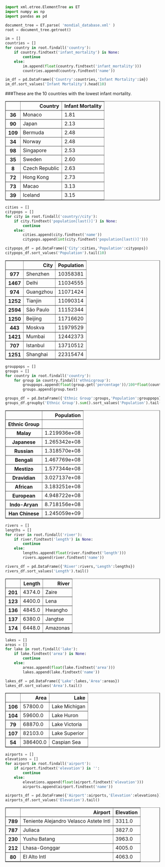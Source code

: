 

```python
import xml.etree.ElementTree as ET
import numpy as np
import pandas as pd
```


```python
document_tree = ET.parse( 'mondial_database.xml' )
root = document_tree.getroot()
```


```python
im = []
countries = []
for country in root.findall('country'):
    if country.findtext('infant_mortality') is None:
        continue
    else:
        im.append(float(country.findtext('infant_mortality')))
        countries.append(country.findtext('name'))
```


```python
im_df = pd.DataFrame({'Country':countries,'Infant Mortality':im})
im_df.sort_values('Infant Mortality').head(10)
```
###These are the 10 countries with the lowest infant mortality.




<div>
<table border="1" class="dataframe">
  <thead>
    <tr style="text-align: right;">
      <th></th>
      <th>Country</th>
      <th>Infant Mortality</th>
    </tr>
  </thead>
  <tbody>
    <tr>
      <th>36</th>
      <td>Monaco</td>
      <td>1.81</td>
    </tr>
    <tr>
      <th>90</th>
      <td>Japan</td>
      <td>2.13</td>
    </tr>
    <tr>
      <th>109</th>
      <td>Bermuda</td>
      <td>2.48</td>
    </tr>
    <tr>
      <th>34</th>
      <td>Norway</td>
      <td>2.48</td>
    </tr>
    <tr>
      <th>98</th>
      <td>Singapore</td>
      <td>2.53</td>
    </tr>
    <tr>
      <th>35</th>
      <td>Sweden</td>
      <td>2.60</td>
    </tr>
    <tr>
      <th>8</th>
      <td>Czech Republic</td>
      <td>2.63</td>
    </tr>
    <tr>
      <th>72</th>
      <td>Hong Kong</td>
      <td>2.73</td>
    </tr>
    <tr>
      <th>73</th>
      <td>Macao</td>
      <td>3.13</td>
    </tr>
    <tr>
      <th>39</th>
      <td>Iceland</td>
      <td>3.15</td>
    </tr>
  </tbody>
</table>
</div>




```python
cities = []
citypops = []
for city in root.findall('country//city'):
    if city.findtext('population[last()]') is None:
        continue
    else:
        cities.append(city.findtext('name'))
        citypops.append(int(city.findtext('population[last()]')))
```


```python
citypops_df = pd.DataFrame({'City':cities,'Population':citypops})
citypops_df.sort_values('Population').tail(10)
```




<div>
<table border="1" class="dataframe">
  <thead>
    <tr style="text-align: right;">
      <th></th>
      <th>City</th>
      <th>Population</th>
    </tr>
  </thead>
  <tbody>
    <tr>
      <th>977</th>
      <td>Shenzhen</td>
      <td>10358381</td>
    </tr>
    <tr>
      <th>1467</th>
      <td>Delhi</td>
      <td>11034555</td>
    </tr>
    <tr>
      <th>974</th>
      <td>Guangzhou</td>
      <td>11071424</td>
    </tr>
    <tr>
      <th>1252</th>
      <td>Tianjin</td>
      <td>11090314</td>
    </tr>
    <tr>
      <th>2594</th>
      <td>São Paulo</td>
      <td>11152344</td>
    </tr>
    <tr>
      <th>1250</th>
      <td>Beijing</td>
      <td>11716620</td>
    </tr>
    <tr>
      <th>443</th>
      <td>Moskva</td>
      <td>11979529</td>
    </tr>
    <tr>
      <th>1421</th>
      <td>Mumbai</td>
      <td>12442373</td>
    </tr>
    <tr>
      <th>707</th>
      <td>Istanbul</td>
      <td>13710512</td>
    </tr>
    <tr>
      <th>1251</th>
      <td>Shanghai</td>
      <td>22315474</td>
    </tr>
  </tbody>
</table>
</div>




```python
grouppops = []
groups = []
for country in root.findall('country'):
    for group in country.findall('ethnicgroup'):
        grouppops.append(float(group.get('percentage'))/100*float(country.findtext('population[last()]')))
        groups.append(group.text)
```


```python
groups_df = pd.DataFrame({'Ethnic Group':groups,'Population':grouppops})
groups_df.groupby('Ethnic Group').sum().sort_values('Population').tail(10)
```




<div>
<table border="1" class="dataframe">
  <thead>
    <tr style="text-align: right;">
      <th></th>
      <th>Population</th>
    </tr>
    <tr>
      <th>Ethnic Group</th>
      <th></th>
    </tr>
  </thead>
  <tbody>
    <tr>
      <th>Malay</th>
      <td>1.219936e+08</td>
    </tr>
    <tr>
      <th>Japanese</th>
      <td>1.265342e+08</td>
    </tr>
    <tr>
      <th>Russian</th>
      <td>1.318570e+08</td>
    </tr>
    <tr>
      <th>Bengali</th>
      <td>1.467769e+08</td>
    </tr>
    <tr>
      <th>Mestizo</th>
      <td>1.577344e+08</td>
    </tr>
    <tr>
      <th>Dravidian</th>
      <td>3.027137e+08</td>
    </tr>
    <tr>
      <th>African</th>
      <td>3.183251e+08</td>
    </tr>
    <tr>
      <th>European</th>
      <td>4.948722e+08</td>
    </tr>
    <tr>
      <th>Indo-Aryan</th>
      <td>8.718156e+08</td>
    </tr>
    <tr>
      <th>Han Chinese</th>
      <td>1.245059e+09</td>
    </tr>
  </tbody>
</table>
</div>




```python
rivers = []
lengths = []
for river in root.findall('river'):
    if river.findtext('length') is None:
        continue
    else:
        lengths.append(float(river.findtext('length')))
        rivers.append(river.findtext('name'))
```


```python
rivers_df = pd.DataFrame({'River':rivers,'Length':lengths})
rivers_df.sort_values('Length').tail()
```




<div>
<table border="1" class="dataframe">
  <thead>
    <tr style="text-align: right;">
      <th></th>
      <th>Length</th>
      <th>River</th>
    </tr>
  </thead>
  <tbody>
    <tr>
      <th>201</th>
      <td>4374.0</td>
      <td>Zaire</td>
    </tr>
    <tr>
      <th>123</th>
      <td>4400.0</td>
      <td>Lena</td>
    </tr>
    <tr>
      <th>136</th>
      <td>4845.0</td>
      <td>Hwangho</td>
    </tr>
    <tr>
      <th>137</th>
      <td>6380.0</td>
      <td>Jangtse</td>
    </tr>
    <tr>
      <th>174</th>
      <td>6448.0</td>
      <td>Amazonas</td>
    </tr>
  </tbody>
</table>
</div>




```python
lakes = []
areas = []
for lake in root.findall('lake'):
    if lake.findtext('area') is None:
        continue
    else:
        areas.append(float(lake.findtext('area')))
        lakes.append(lake.findtext('name'))
```


```python
lakes_df = pd.DataFrame({'Lake':lakes,'Area':areas})
lakes_df.sort_values('Area').tail()
```




<div>
<table border="1" class="dataframe">
  <thead>
    <tr style="text-align: right;">
      <th></th>
      <th>Area</th>
      <th>Lake</th>
    </tr>
  </thead>
  <tbody>
    <tr>
      <th>106</th>
      <td>57800.0</td>
      <td>Lake Michigan</td>
    </tr>
    <tr>
      <th>104</th>
      <td>59600.0</td>
      <td>Lake Huron</td>
    </tr>
    <tr>
      <th>79</th>
      <td>68870.0</td>
      <td>Lake Victoria</td>
    </tr>
    <tr>
      <th>107</th>
      <td>82103.0</td>
      <td>Lake Superior</td>
    </tr>
    <tr>
      <th>54</th>
      <td>386400.0</td>
      <td>Caspian Sea</td>
    </tr>
  </tbody>
</table>
</div>




```python
airports = []
elevations = []
for airport in root.findall('airport'):
    if airport.findtext('elevation') is '':
        continue
    else:
        elevations.append(float(airport.findtext('elevation')))
        airports.append(airport.findtext('name'))
```


```python
airports_df = pd.DataFrame({'Airport':airports,'Elevation':elevations})
airports_df.sort_values('Elevation').tail()
```




<div>
<table border="1" class="dataframe">
  <thead>
    <tr style="text-align: right;">
      <th></th>
      <th>Airport</th>
      <th>Elevation</th>
    </tr>
  </thead>
  <tbody>
    <tr>
      <th>789</th>
      <td>Teniente Alejandro Velasco Astete Intl</td>
      <td>3311.0</td>
    </tr>
    <tr>
      <th>787</th>
      <td>Juliaca</td>
      <td>3827.0</td>
    </tr>
    <tr>
      <th>230</th>
      <td>Yushu Batang</td>
      <td>3963.0</td>
    </tr>
    <tr>
      <th>212</th>
      <td>Lhasa-Gonggar</td>
      <td>4005.0</td>
    </tr>
    <tr>
      <th>80</th>
      <td>El Alto Intl</td>
      <td>4063.0</td>
    </tr>
  </tbody>
</table>
</div>




```python

```
